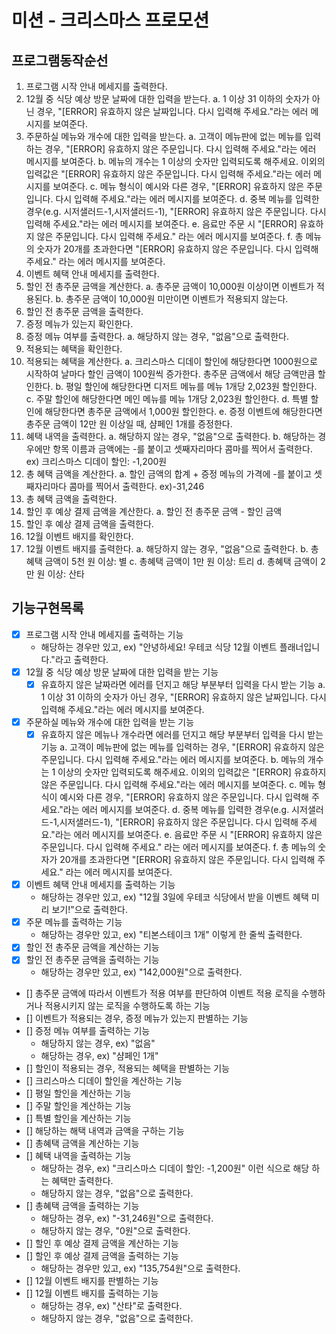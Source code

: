 # 미션 - 크리스마스 프로모션

## 프로그램동작순선

1. 프로그램 시작 안내 메세지를 출력한다.
2. 12월 중 식당 예상 방문 날짜에 대한 입력을 받는다.
   a. 1 이상 31 이하의 숫자가 아닌 경우, "[ERROR] 유효하지 않은 날짜입니다. 다시 입력해 주세요."라는 에러 메시지를 보여준다.
3. 주문하실 메뉴와 개수에 대한 입력을 받는다.
   a. 고객이 메뉴판에 없는 메뉴를 입력하는 경우, "[ERROR] 유효하지 않은 주문입니다. 다시 입력해 주세요."라는 에러 메시지를 보여준다.
   b. 메뉴의 개수는 1 이상의 숫자만 입력되도록 해주세요. 이외의 입력값은 "[ERROR] 유효하지 않은 주문입니다. 다시 입력해 주세요."라는 에러 메시지를 보여준다.
   c. 메뉴 형식이 예시와 다른 경우, "[ERROR] 유효하지 않은 주문입니다. 다시 입력해 주세요."라는 에러 메시지를 보여준다.
   d. 중복 메뉴를 입력한 경우(e.g. 시저샐러드-1,시저샐러드-1), "[ERROR] 유효하지 않은 주문입니다. 다시 입력해 주세요."라는 에러 메시지를 보여준다.
   e. 음료만 주문 시 "[ERROR] 유효하지 않은 주문입니다. 다시 입력해 주세요." 라는 에러 메시지를 보여준다.
   f. 총 메뉴의 숫자가 20개를 초과한다면 "[ERROR] 유효하지 않은 주문입니다. 다시 입력해 주세요." 라는 에러 메시지를 보여준다.
4. 이벤트 혜택 안내 메세지를 출력한다.
5. 할인 전 총주문 금액을 계산한다.
   a. 총주문 금액이 10,000원 이상이면 이벤트가 적용된다.
   b. 총주문 금액이 10,000원 미만이면 이벤트가 적용되지 않는다.
6. 할인 전 총주문 금액을 출력한다.
7. 증정 메뉴가 있는지 확인한다.
8. 증정 메뉴 여부를 출력한다.
   a. 해당하지 않는 경우, "없음"으로 출력한다.
9. 적용되는 혜택을 확인한다.
10. 적용되는 혜택을 계산한다.
    a. 크리스마스 디데이 할인에 해당한다면 1000원으로 시작하여 날마다 할인 금액이 100원씩 증가한다. 총주문 금액에서 해당 금액만큼 할인한다.
    b. 평일 할인에 해당한다면 디저트 메뉴를 메뉴 1개당 2,023원 할인한다.
    c. 주말 할인에 해당한다면 메인 메뉴를 메뉴 1개당 2,023원 할인한다.
    d. 특별 할인에 해당한다면 총주문 금액에서 1,000원 할인한다.
    e. 증정 이벤트에 해당한다면 총주문 금액이 12만 원 이상일 때, 샴페인 1개를 증정한다.
11. 혜택 내역을 출력한다.
    a. 해당하지 않는 경우, "없음"으로 출력한다.
    b. 해당하는 경우에만 항목 이름과 금액에는 -를 붙이고 셋째자리마다 콤마를 찍어서 출력한다. ex) 크리스마스 디데이 할인: -1,200원
12. 총 혜택 금액을 계산한다.
    a. 할인 금액의 합계 + 증정 메뉴의 가격에 -를 붙이고 셋째자리마다 콤마를 찍어서 출력한다. ex)-31,246
13. 총 혜택 금액을 출력한다.
14. 할인 후 예상 결제 금액을 계산한다.
    a. 할인 전 총주문 금액 - 할인 금액
15. 할인 후 예상 결제 금액을 출력한다.
16. 12월 이벤트 배지를 확인한다.
17. 12월 이벤트 배지를 출력한다.
    a. 해당하지 않는 경우, "없음"으로 출력한다.
    b. 총혜택 금액이 5천 원 이상: 별
    c. 총혜택 금액이 1만 원 이상: 트리
    d. 총혜택 금액이 2만 원 이상: 산타

## 기능구현목록

- [x] 프로그램 시작 안내 메세지를 출력하는 기능
  - 해당하는 경우만 있고, ex) "안녕하세요! 우테코 식당 12월 이벤트 플래너입니다."라고 출력한다.
- [x] 12월 중 식당 예상 방문 날짜에 대한 입력을 받는 기능
  - [x] 유효하지 않은 날짜라면 에러를 던지고 해당 부분부터 입력을 다시 받는 기능
        a. 1 이상 31 이하의 숫자가 아닌 경우, "[ERROR] 유효하지 않은 날짜입니다. 다시 입력해 주세요."라는 에러 메시지를 보여준다.
- [x] 주문하실 메뉴와 개수에 대한 입력을 받는 기능
  - [x] 유효하지 않은 메뉴나 개수라면 에러를 던지고 해당 부분부터 입력을 다시 받는 기능
        a. 고객이 메뉴판에 없는 메뉴를 입력하는 경우, "[ERROR] 유효하지 않은 주문입니다. 다시 입력해 주세요."라는 에러 메시지를 보여준다.
        b. 메뉴의 개수는 1 이상의 숫자만 입력되도록 해주세요. 이외의 입력값은 "[ERROR] 유효하지 않은 주문입니다. 다시 입력해 주세요."라는 에러 메시지를 보여준다.
        c. 메뉴 형식이 예시와 다른 경우, "[ERROR] 유효하지 않은 주문입니다. 다시 입력해 주세요."라는 에러 메시지를 보여준다.
        d. 중복 메뉴를 입력한 경우(e.g. 시저샐러드-1,시저샐러드-1), "[ERROR] 유효하지 않은 주문입니다. 다시 입력해 주세요."라는 에러 메시지를 보여준다.
        e. 음료만 주문 시 "[ERROR] 유효하지 않은 주문입니다. 다시 입력해 주세요." 라는 에러 메시지를 보여준다.
        f. 총 메뉴의 숫자가 20개를 초과한다면 "[ERROR] 유효하지 않은 주문입니다. 다시 입력해 주세요." 라는 에러 메시지를 보여준다.
- [x] 이벤트 혜택 안내 메세지를 출력하는 기능
  - 해당하는 경우만 있고, ex) "12월 3일에 우테코 식당에서 받을 이벤트 혜택 미리 보기!"으로 출력한다.
- [x] 주문 메뉴를 출력하는 기능
  - 해당하는 경우만 있고, ex) "티본스테이크 1개" 이렇게 한 줄씩 출력한다.
- [x] 할인 전 총주문 금액을 계산하는 기능
- [x] 할인 전 총주문 금액을 출력하는 기능
  - 해당하는 경우만 있고, ex) "142,000원"으로 출력한다.
- [] 총주문 금액에 따라서 이벤트가 적용 여부를 판단하여 이벤트 적용 로직을 수행하거나 적용시키지 않는 로직을 수행하도록 하는 기능
- [] 이벤트가 적용되는 경우, 증정 메뉴가 있는지 판별하는 기능
- [] 증정 메뉴 여부를 출력하는 기능
  - 해당하지 않는 경우, ex) "없음"
  - 해당하는 경우, ex) "샴페인 1개"
- [] 할인이 적용되는 경우, 적용되는 혜택을 판별하는 기능
- [] 크리스마스 디데이 할인을 계산하는 기능
- [] 평일 할인을 계산하는 기능
- [] 주말 할인을 계산하는 기능
- [] 특별 할인을 계산하는 기능
- [] 해당하는 해택 내역과 금액을 구하는 기능
- [] 총혜택 금액을 계산하는 기능
- [] 혜택 내역을 출력하는 기능
  - 해당하는 경우, ex) "크리스마스 디데이 할인: -1,200원" 이런 식으로 해당 하는 혜택만 출력한다.
  - 해당하지 않는 경우, "없음"으로 출력한다.
- [] 총혜택 금액을 출력하는 기능
  - 해당하는 경우, ex) "-31,246원"으로 출력한다.
  - 해당하지 않는 경우, "0원"으로 출력한다.
- [] 할인 후 예상 결제 금액을 계산하는 기능
- [] 할인 후 예상 결제 금액을 출력하는 기능
  - 해당하는 경우만 있고, ex) "135,754원"으로 출력한다.
- [] 12월 이벤트 배지를 판별하는 기능
- [] 12월 이벤트 배지를 출력하는 기능
  - 해당하는 경우, ex) "산타"로 출력한다.
  - 해당하지 않는 경우, "없음"으로 출력한다.

